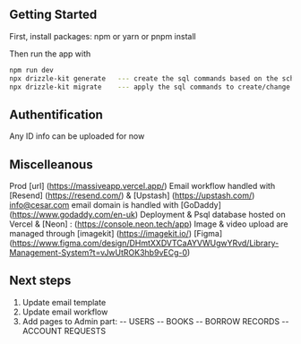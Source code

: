 ## Getting Started

First, install packages:
npm or yarn or pnpm install

Then run the app with

```bash
npm run dev
npx drizzle-kit generate   --- create the sql commands based on the schema
npx drizzle-kit migrate    --- apply the sql commands to create/change the db
```

## Authentification
Any ID info can be uploaded for now

## Miscelleanous
Prod [url] (https://massiveapp.vercel.app/)
Email workflow handled with [Resend] (https://resend.com/) & [Upstash] (https://upstash.com/)
info@cesar.com email domain is handled with [GoDaddy] (https://www.godaddy.com/en-uk)
Deployment & Psql database hosted on Vercel & [Neon] : (https://console.neon.tech/app)
Image & video upload are managed through [imagekit] (https://imagekit.io/)
[Figma] (https://www.figma.com/design/DHmtXXDVTCaAYVWUgwYRvd/Library-Management-System?t=vJwUtROK3hb9vECg-0)

## Next steps
1. Update email template
2. Update email workflow
3. Add pages to Admin part:
-- USERS
-- BOOKS
-- BORROW RECORDS
-- ACCOUNT REQUESTS
